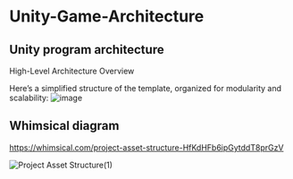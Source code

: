 # Unity-Game-Architecture
Unity program architecture
---------------------------
High-Level Architecture Overview

Here’s a simplified structure of the template, organized for modularity and scalability:
![image](https://github.com/user-attachments/assets/8179f048-77c3-40d9-a3a9-86c3b438a600)


Whimsical diagram
------------------
https://whimsical.com/project-asset-structure-HfKdHFb6ipGytddT8prGzV


![Project Asset Structure(1)](https://github.com/user-attachments/assets/90d6354b-853c-4bb1-b31d-7e212b78c802)
